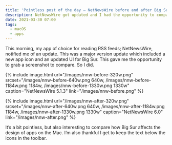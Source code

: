 ```yaml
---
title: 'Pointless post of the day – NetNewsWire before and after Big Sur update'
description: NetNewsWire got updated and I had the opportunity to compare the UI
date: 2021-03-30 07:00
tags:
  - macOS
  - apps
---
```


This morning, my app of choice for reading RSS feeds; NetNewsWire, notified me of an update. This was a major version update which included a new app icon and an updated UI for Big Sur. This gave me the opportunity to grab a screenshot to compare. So I did.

{% include image.html
  url="/images/nnw-before-320w.png"
  srcset="/images/nnw-before-640w.png 640w,
          /images/nnw-before-1184w.png 1184w,
          /images/nnw-before-1330w.png 1330w"
  caption="NetNewsWire 5.1.3"
  link="/images/nnw-before.png"
%}

{% include image.html
  url="/images/nnw-after-320w.png"
  srcset="/images/nnw-after-640w.png 640w,
          /images/nnw-after-1184w.png 1184w,
          /images/nnw-after-1330w.png 1330w"
  caption="NetNewsWire 6.0"
  link="/images/nnw-after.png"
%}

It’s a bit pointless, but also interesting to compare how Big Sur affects the design of apps on the Mac. I’m also thankful I get to keep the text below the icons in the toolbar.
